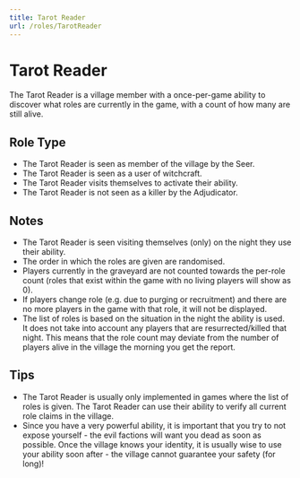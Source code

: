 ```yaml
---
title: Tarot Reader
url: /roles/TarotReader
---
```


# Tarot Reader

The Tarot Reader is a village member with a once-per-game ability to discover what roles are currently in the game, with a count of how many are still alive.

## Role Type

- The Tarot Reader is seen as member of the village by the Seer.
- The Tarot Reader is seen as a user of witchcraft.
- The Tarot Reader visits themselves to activate their ability.
- The Tarot Reader is not seen as a killer by the Adjudicator.

## Notes

- The Tarot Reader is seen visiting themselves (only) on the night they use their ability.
- The order in which the roles are given are randomised.
- Players currently in the graveyard are not counted towards the per-role count (roles that exist within the game with no living players will show as 0).
- If players change role (e.g. due to purging or recruitment) and there are no more players in the game with that role, it will not be displayed.
- The list of roles is based on the situation in the night the ability is used. It does not take into account any players that are resurrected/killed that night. This means that the role count may deviate from the number of players alive in the village the morning you get the report.

## Tips

- The Tarot Reader is usually only implemented in games where the list of roles is given. The Tarot Reader can use their ability to verify all current role claims in the village.
- Since you have a very powerful ability, it is important that you try to not expose yourself - the evil factions will want you dead as soon as possible. Once the village knows your identity, it is usually wise to use your ability soon after - the village cannot guarantee your safety (for long)!
